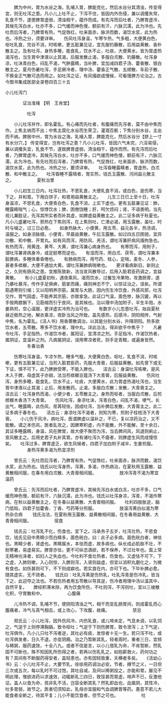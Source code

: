 <!-- { "loadSidebar": true } -->
　　脾为中州，胃为水谷之海，乳哺入胃，脾能克化，然后水谷分其清浊，传变得宜，则无吐泻之患。凡小儿上吐不止，下泻不住，皆因内外伤侵，兼以调擭失常，乳食不节，遂使脾胃虚弱，清浊相干，蕴作而成。有先泻而后吐者，乃脾胃虚冷，其候先泻白水，吐亦不多，口气缓而神色慢，额前有汗，六脉沉濡，此为冷也。先吐而后泻者，乃脾胃有热，气促唇红，吐来面赤，脉洪而数，渴饮水浆，此为热也。冷热之分，须要详审。　　伤风吐泻身温，乍寒乍热，气多粗，大便黄白色，呕吐乳食，完谷不消，时咳嗽，更五脏兼见证，宜先服钓藤散，后用益黄散、香朴散主之。及有吐泻，身热多睡，能食乳，饮水不止，吐痰，大便黄水，皆为胃虚热渴泻也，当生胃中津液以止其渴，后服发散止渴，多服白朮散、钓藤散。吐泻身凉，吐沫青白色，闷乱不渴，气肿露睛，当补脾，宜加减四君子汤、藿香散、银白散主之。夏月伤暑吐泻，手足厥冷者，理中汤、藿香正气散、五顺散、车前子散、不换金正气散可选而用之。如吐泻之证，有风搐欲成慢候，可看慢脾方论治之。古今图书集成医部全录卷四百三十五

小儿吐泻门

　　　　证治准绳 【明　王肯堂】

　　　　　吐泻

　　小儿吐泻并作，即名霍乱。有心痛而先吐者，有腹痛而先泻者，莫不由中焦而作。上焦主纳而不出；中焦主腐化水谷而生荣卫，灌溉百骸；下焦分别水谷，主出而不纳。脾居中州，胃为水谷之海，乳哺入胃，脾能克化，然后水谷分【脐上一寸有水分穴，】 传变得宜，岂有吐泻之患？凡小儿吐泻，皆因六气未完，六淫易侵，兼以调擭失宜，乳食不节，遂致脾胃虚弱，清浊相干，蕴作而然。有先泻而后吐者，乃脾胃虚冷，其候先泻白水，吐亦不多，口气缓而神色慢，额前有汗，六脉沉濡，此为冷也。有先吐而后泻者，乃脾胃有热，气促唇红，吐来面赤，脉洪而数，渴饮水浆，此为热也。冷热之分，要须详审。　　吐泻昏睡露睛者，胃虚热，白朮散、和中散主之。　　吐泻昏睡不露晴者，胃实热，钱氏玉露散、河间益元散主之。
　　　　　夏秋治里

　　小儿初生三日内，吐泻壮热，不思乳食，大便乳食不消，或白色，是伤寒，当下之，并和胃。下用白饼子，和胃用益黄散主之。　　儿生三日已上至十日，吐泻身温凉，不思乳食，大便青白色，乳食不消，上实下虚也。更有五脏兼见证：肺，睡露睛喘气；心，惊悸饮水；脾，困倦饶睡；肝，呵欠烦闷；肾，不语畏明。当先视儿兼脏证，先泻其所实者而补其虚，如脾虚益黄散主之。此二证多病于秋夏也。　　凡小儿盛暑吐泻，邪热在下焦则泻，在上焦则吐，亡津必渴，用玉露散，虽吐，时时与啜之，过三日必愈。　　如身热脉大，小便黄，用五苓、益元各半，热汤调，温服之。如身凉脉细，小便青，早晨益黄散，午后玉露散。如过四五日困弱，宜异功散、和中散、开胃丸。如有风而泻，用防风、羌活，谓吐泻兼肝病风搐拘急也。　　有热而泻，用黄连、黄芩、大黄，谓吐泻兼心病身热也。　　有寒而泻，用附子，谓吐泻兼肾病身冷，或足胫寒而逆也。　　有湿而泻，用白朮、茯苓，谓吐泻兼本脏脾病，多睡体重昏倦也。　　有肺病而泻，用芍药、桂心，定喘，麦冬、人参，甚者多槟榔，大便不通加大黄。谓吐泻兼肺病喘嗽也。　　更详看病新旧，新则止之，久则有肠风之患。宜推陈致新，法当宣风散导过，后用入脏君臣药调之，宜益黄散。　　有小儿盛夏初秋，遇夜乘风，渴而饮水，过餐生冷果物，攻激肠胃，遂乃暴吐暴泻，传作手足俱痹，筋挛而痛，痛则神志不宁，以惊证治之，误矣。所谓筋遇寒则引缩；又以阳明养宗筋，属胃与大肠，因内伤生冷饮食，外感风邪，吐泻交作，胃气因虚，不能养其宗筋，亦致挛急。此证口气温，面色惨，脉沉锾，再以手按两膝腕下，见筋缩而引于皮间，是其候也。治以理中汤加附子，半生半炮，水姜熟煎，空心温服，更详虚实冷热为治可也。　　有数岁小儿忽患吐泻，始自夏秋昼近极热之地，解衣乘凉，夜卧当风之所致。盖先感热，后感冷，阴阳相抟，气射中焦，名为霍乱。《活人书》用香薷散调治，以其能分别水谷，升降阴阳。热多欲饮水者，五苓散。寒多不饮水者，理中丸。详此治法，得非欲平中焦乎？　　凡暑令吐泻，手足指热，作渴饮冷者，属阳证，宜清凉之剂。手足指冷，作渴饮热者，属阴证，宜温补之剂。凡病属阴证，误用寒凉者死，则手足青黯，或遍身皆然。
　　　　　冬春治表

　　伤寒吐泻身温，乍凉乍热，睡多气粗，大便黄白色，呕吐，乳食不消，时咳嗽，更有五脏兼见证，当煎入脏君臣药，先服大青膏，后服益黄散。如先曾下或无下证，慎不可下。此乃脾肺受寒，不能入脾也。　　洁古云：身温吐泻咳嗽，是风木入于脾，母虚其子亦弱，法当煎槟榔豆蔻汤下大青膏，后服益黄散。　　伤风吐泻，身热多睡，能食乳，饮水不止，吐痰，大便黄水，此为胃虚热渴吐泻也，当生胃中津液以止其渴；止后，用发散药。止渴，多服白朮散；发散，大青膏主之。　　洁古云：吐泻身热而渴，小便少者，五苓散主之。身热而呕者，当服白朮散，后煎槟榔木香汤下大青膏。　　伤风吐泻，身凉吐沫，泻青白色，闷乱不渴，哽气，长出气，睡露睛，此伤风，荏苒轻怯，因成吐泻，当补脾后发散，大青膏主之。此二证多病于春冬也。　　洁古云：身凉吐泻不渴者，则知为寒，煎附子桂枝汤下大青膏。　　小儿伤于风冷，病吐泻，医谓脾虚以温补之，不已，复以凉药治之，又不能散。谓之本伤风，医者乱攻之，因脾寒积虚，内不能散，外不能解，至十余日，其证多睡露睛，身温，风在脾胃，故大便不聚而为泻，当去脾间风，风退则痢止，宣风散主之。后用史君子丸补其胃。亦有诸吐泻久不瘥者，则脾虚生风而成慢惊矣。　　吐泻过多，脾胃虚乏，欲生风候者，四君子加白附子减半，生姜煎服。
　　　　　身热泻黄多渴为热宜凉剂

　　曾氏云：先吐而后泻者，乃脾胃有热，气促唇红，吐来面赤，脉洪而数，渴饮水浆，此为热也。钱氏以吐泻身热，泻黄，多渴，作热病治，在夏秋用玉露散、益黄散相间服，在春冬用白朮散、大青膏相间服。
　　　　　肢冷泻青不渴为寒宜温药

　　曾氏云：先泻而后吐者，乃脾胃虚冷，其候先泻白水或白冻，吐亦不多，口气缓而神色慢，额前有汗，六脉沉濡，此为冷也。钱氏以吐泻身凉，泻青，不渴作寒病，在秋以益黄散主之，在冬春以益黄散、大青膏相间服。　　吐利四肢胀逆，脑门低陷，四君子加藿香、丁香、芍药等分煎服。
　　　　　肢温泻黄白似渴为寒热杂合病
　　钱氏治法，在夏秋用玉露散、益黄散相间服，在冬春用益黄散、大青膏相间服。
　　　　　宿食

　　钱氏云：吐泻乳不化，伤食也，宜下之。冯承务子五岁，吐泻壮热，不思食饮，钱氏见目中黑睛少而白睛多，面色晄白，曰：此子必多病。面色晄白者，神怯也。黑睛少者，肾虚也。黑睛属水，本怯而虚，故多病也。纵长成必肌肤不壮，不耐寒暑，易虚易实。脾胃亦怯，更不可纵恣酒欲，若不保养，不过壮年也。面上常无精神光泽者，如妇人之失血也。今吐利不食壮热者，伤食也。又虚怯不可下，下之虚，入肺则嗽，入心则惊，入脾则泻，入肾则益虚，但宜以消积丸磨化之，为微有食也。如伤甚则可下，不下则成癖也。若实食在内，亦可下也。下毕补脾必愈。随其虚实，无不效者。　　钱氏曰：吐乳泻黄是伤热乳，吐乳泻青是伤冷乳，皆当下之，此迎夺之法也。不若伤热者用五苓散以导其逆，伤冷者用理中汤以温其中，自然平复。　　脾经积滞未除，再为饮食所伤，不吐则泻，不泻则吐，宜以三棱散化积，守胃散和中。
　　　　　心腹痛

　　儿冷热不调，乳哺不节，使阴阳清浊之气，相干而变乱肠胃间，则成霍乱而心腹痛者，冷气与真气相击，或上攻心，下攻腹，故痛。
　　　　　禁忌

　　郑氏云：小儿吐泻，因外伤风冷，内伤乳食，或儿啼未定，气息未调，以乳饲之，气逆于上则停滞胸膈，致令呕吐；气逆于下则伤脾胃，致令泄泻；上下气逆，吐泻俱作。凡小儿只吐不泻者逆，其吐必有痰，发惊者十无一生。若只泻不吐，或吐泻俱发者，日久不退，亦变阴癎。治之乃暂断其乳，轻者周时，重者三日，宜频与稀粥，服药速效，十全八九。或者不信是言，以小儿借乳为命，不肯暂断，然乳固不可断也，殊不知因乳所伤得之者，若再以伤乳乳之，如抱薪救火，药何功之有？其间有不断服药得安者，盖轻患也。亦有因轻致重，夭横者多矣。　　《活幼心书》云：小儿吐泻不止，大要节乳，徐徐用药调治必安。节者，撙节之义，一日但三次或五次，每以乳时不可过饱，其吐自减，及间以稀粥投之，亦能和胃。屡见不明此理，惟欲进药以求速效，动辄断乳三四日，致馁甚而胃虚，啼声不已，反激他证。盖人以食为命，孩非乳不活，岂容全断其乳？然乳即血也，血属阴，其性冷，吐多胃弱，故节之。医者切须知此，乳母亦宜服和气血调脾胃等药。愚意不若儿大能食者全断之，待其平复；儿小不能饮食者，但节之可也。
　　　　　吐

